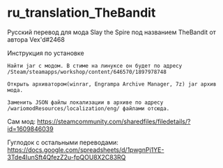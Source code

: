 # ru_translation_TheBandit
Русский перевод для мода Slay the Spire под названием TheBandit от автора Vex'd#2468

Инструкция по установке

    Найти jar с модом. В стиме на линуксе он будет по адресу /Steam/steamapps/workshop/content/646570/1897978748

    Открыть архиватором(winrar, Engrampa Archive Manager, 7z) jar архив мода. 

    Заменить JSON файлы локализации в архиве по адресу /wariomodResources/localization/eng/ файлами отсюда.
    


Сам мод: https://steamcommunity.com/sharedfiles/filedetails/?id=1609846039

Гуглодок с остальными переводами: https://docs.google.com/spreadsheets/d/1pwgnPj1YE-3Tde4IunSft4QfezZ2u-fpQOU8X2C83RQ   
   
  
